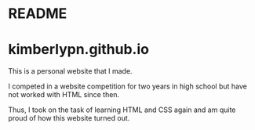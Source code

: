 # README
# kimberlypn.github.io

This is a personal website that I made. 

I competed in a website competition for two years in high school but have not worked with HTML since then.

Thus, I took on the task of learning HTML and CSS again and am quite proud of how this website turned out.
